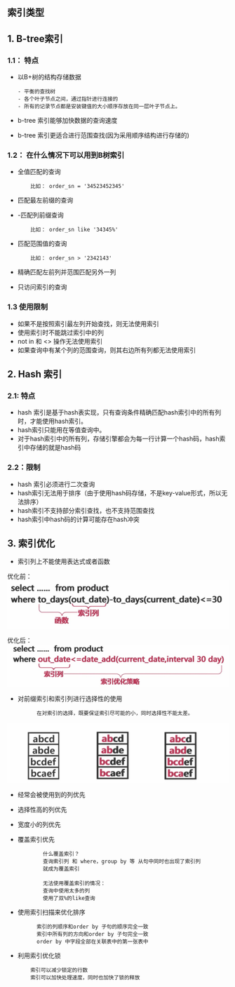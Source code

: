 ## 索引类型

## 1. B-tree索引

### 1.1： 特点
- 以B+树的结构存储数据

      - 平衡的查找树
      - 各个叶子节点之间，通过指针进行连接的
      - 所有的记录节点都是安装键值的大小顺序存放在同一层叶子节点上。

 - b-tree 索引能够加快数据的查询速度

 - b-tree 索引更适合进行范围查找(因为采用顺序结构进行存储的)

### 1.2： 在什么情况下可以用到B树索引

- 全值匹配的查询

          比如： order_sn = '34523452345'

- 匹配最左前缀的查询

- -匹配列前缀查询

          比如： order_sn like '34345%'

- 匹配范围值的查询

          比如： order_sn > '2342143'

- 精确匹配左前列并范围匹配另外一列

- 只访问索引的查询



### 1.3 使用限制

- 如果不是按照索引最左列开始查找，则无法使用索引
- 使用索引时不能跳过索引中的列
- not in 和 <> 操作无法使用索引
- 如果查询中有某个列的范围查询，则其右边所有列都无法使用索引



## 2. Hash 索引


### 2.1: 特点

- hash 索引是基于hash表实现，只有查询条件精确匹配hash索引中的所有列时，才能使用hash索引。
- hash索引只能用在等值查询中。
- 对于hash索引中的所有列，存储引擎都会为每一行计算一个hash码，hash索引中存储的就是hash码


###  2.2：限制

- hash 索引必须进行二次查询
- hash索引无法用于排序（由于使用hash码存储，不是key-value形式，所以无法排序）
- hash索引不支持部分索引查找，也不支持范围查找
- hash索引中hash码的计算可能存在hash冲突

## 3. 索引优化

- 索引列上不能使用表达式或者函数

优化前：
![比如3-1](比如3-1.png)

优化后：
![优化之后](优化之后.png)


- 对前缀索引和索引列进行选择性的使用

            在对索引的选择，既要保证索引尽可能的小，同时选择性不能太差。


![比如3-2](比如3-2.png)


- 经常会被使用到的列优先
- 选择性高的列优先
- 宽度小的列优先
- 覆盖索引优先

              什么覆盖索引？
              查询索引列 和 where，group by 等 从句中同时也出现了索引列
              就成为覆盖索引

              无法使用覆盖索引的情况：
              查询中使用太多的列
              使用了双%的like查询



- 使用索引扫描来优化排序

            索引的列顺序和order by 子句的顺序完全一致
            索引中所有列的方向和order by 子句完全一致
            order by 中字段全部在关联表中的第一张表中

- 利用索引优化锁

          索引可以减少锁定的行数
          索引可以加快处理速度，同时也加快了锁的释放
